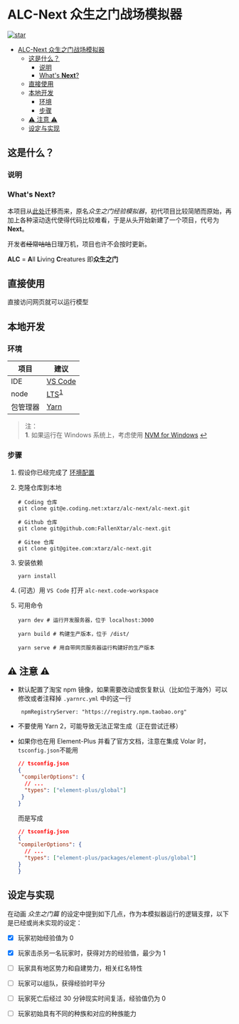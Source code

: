 # ALC-Next 众生之门战场模拟器

[![star](https://gitee.com/xtarz/alc-next/badge/star.svg?theme=dark)](https://gitee.com/xtarz/alc-next/stargazers)

- [ALC-Next 众生之门战场模拟器](#alc-next-众生之门战场模拟器)
  - [这是什么？](#这是什么)
    - [说明](#说明)
    - [What's **Next**?](#whats-next)
  - [直接使用](#直接使用)
  - [本地开发](#本地开发)
    - [环境](#环境)
    - [步骤](#步骤)
  - [:warning: 注意 :warning:](#warning-注意-warning)
  - [设定与实现](#设定与实现)

## 这是什么？

### 说明

### What's **Next**?

本项目从[此处](https://github.com/FallenXtar/alc-exp-simulator)迁移而来，原名*众生之门经验模拟器*，初代项目比较简陋而原始，再加上各种滚动迭代使得代码比较难看，于是从头开始新建了一个项目，代号为 **Next**。

开发者~~经常咕咕~~日理万机，项目也许不会按时更新。

**ALC** = **A**ll **L**iving **C**reatures 即**众生之门**

## 直接使用

直接访问网页就可以运行模型

## 本地开发

### 环境

| 项目     | 建议                                          |
| -------- | --------------------------------------------- |
| IDE      | [VS Code][link_vscode]                        |
| node     | [LTS][link_nodejs]<sup id="a1">[1](#f1)</sup> |
| 包管理器 | [Yarn][link_yarn]                             |

> 注：  
> <b id="f1">1</b>. 如果运行在 Windows 系统上，考虑使用 [NVM for Windows](https://github.com/coreybutler/nvm-windows) [↩](#a1)

### 步骤

1. 假设你已经完成了 [环境配置](#环境)
2. 克隆仓库到本地

   ```Sh
   # Coding 仓库
   git clone git@e.coding.net:xtarz/alc-next/alc-next.git

   # Github 仓库
   git clone git@github.com:FallenXtar/alc-next.git

   # Gitee 仓库
   git clone git@gitee.com:xtarz/alc-next.git

   ```

3. 安装依赖

   ```Sh
   yarn install
   ```

4. (可选）用 `VS Code` 打开 `alc-next.code-workspace`
5. 可用命令

   ```Sh
   yarn dev # 运行开发服务器，位于 localhost:3000

   yarn build # 构建生产版本，位于 /dist/

   yarn serve # 用自带网页服务器运行构建好的生产版本
   ```

## :warning: 注意 :warning:

- 默认配置了淘宝 npm 镜像，如果需要改动或恢复默认（比如位于海外）可以修改或者注释掉 `.yarnrc.yml` 中的这一行

  ```YML
   npmRegistryServer: "https://registry.npm.taobao.org"
  ```

- 不要使用 Yarn 2，可能导致无法正常生成（正在尝试迁移）
- 如果你也在用 Element-Plus 并看了官方文档，注意在集成 Volar 时，`tsconfig.json`不能用

  ```JSON
  // tsconfig.json
  {
   "compilerOptions": {
    // ...
    "types": ["element-plus/global"]
   }
  }
  ```

  而是写成

  ```JSON
  // tsconfig.json
  {
  "compilerOptions": {
    // ...
    "types": ["element-plus/packages/element-plus/global"]
  }
  }
  ```

## 设定与实现

在动画 _众生之门篇_ 的设定中提到如下几点，作为本模拟器运行的逻辑支撑，以下是已经或尚未实现的设定：

- [x] 玩家初始经验值为 0
- [x] 玩家击杀另一名玩家时，获得对方的经验值，最少为 1
- [ ] 玩家具有地区势力和自建势力，相关红名特性
- [ ] 玩家可以组队，获得经验时平分
- [ ] 玩家死亡后经过 30 分钟现实时间复活，经验值仍为 0
- [ ] 玩家初始具有不同的种族和对应的种族能力


[link_vscode]: (https://code.visualstudio.com/)
[link_nodejs]: (https://nodejs.org/)
[link_yarn]: (https://yarnpkg.com)
